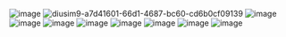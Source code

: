 ![image](https://64.media.tumblr.com/9245a15dad34f3b6bd5179908407ec73/e16d9c3fd8438e13-af/s100x200/ccf910778204ed13b524dc4db741a009fb08e47c.jpg)  ![diusim9-a7d41601-66d1-4687-bc60-cd6b0cf09139](https://github.com/user-attachments/assets/dae30204-4929-48ab-a056-71a46a3b2429) ![image](https://github.com/user-attachments/assets/5d7601c0-da84-4cf1-adf5-a5091704197f) ![image](https://github.com/user-attachments/assets/d68b2347-587a-402b-9770-62b0a569732e) ![image](https://github.com/user-attachments/assets/501648af-4d60-4f1f-9b4e-766fdf2bcdf8) ![image](https://images-wixmp-ed30a86b8c4ca887773594c2.wixmp.com/f/1f37a747-6b1b-4167-9bc9-1ecd2cc544f4/dfgzyzy-2eccf4a4-74ef-4046-be9f-e149ddb55b83.gif?token=eyJ0eXAiOiJKV1QiLCJhbGciOiJIUzI1NiJ9.eyJzdWIiOiJ1cm46YXBwOjdlMGQxODg5ODIyNjQzNzNhNWYwZDQxNWVhMGQyNmUwIiwiaXNzIjoidXJuOmFwcDo3ZTBkMTg4OTgyMjY0MzczYTVmMGQ0MTVlYTBkMjZlMCIsIm9iaiI6W1t7InBhdGgiOiJcL2ZcLzFmMzdhNzQ3LTZiMWItNDE2Ny05YmM5LTFlY2QyY2M1NDRmNFwvZGZnenl6eS0yZWNjZjRhNC03NGVmLTQwNDYtYmU5Zi1lMTQ5ZGRiNTViODMuZ2lmIn1dXSwiYXVkIjpbInVybjpzZXJ2aWNlOmZpbGUuZG93bmxvYWQiXX0._jVBwLTJhxuN5dV3Tx-TLAzZYME94l40prk-Q61pvfo)
![image](https://github.com/user-attachments/assets/98802ccd-83b0-4802-aa89-f3ccabcc77b1) ![image](https://github.com/user-attachments/assets/5a825d91-c7eb-49c4-b700-c39542fce8f1) ![image](https://cdn.discordapp.com/attachments/1333537716897583211/1341135357441347655/Untitled85_20250217205207.png?ex=67b4e522&is=67b393a2&hm=5f4199ab85fb3eb9891fc2d909386f120b897e878334b63a4142673f894c734c&)
![image](https://github.com/user-attachments/assets/51c3e5a3-2296-45f5-9c6f-da81bfc9a776)















                                                                                                                                     










